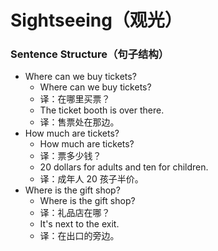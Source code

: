 # Sightseeing（观光）

### Sentence Structure（句子结构）

- Where can we buy tickets?
  - Where can we buy tickets?
  - 译：在哪里买票？
  - The ticket booth is over there.
  - 译：售票处在那边。
- How much are tickets?
  - How much are tickets?
  - 译：票多少钱？
  - 20 dollars for adults and ten for children.
  - 译：成年人 20 孩子半价。
- Where is the gift shop?
  - Where is the gift shop?
  - 译：礼品店在哪？
  - It's next to the exit.
  - 译：在出口的旁边。
